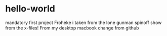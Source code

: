 # hello-world
mandatory first project
Froheke i taken from the lone gunman spinoff show from the x-files!
From my desktop macbook
change from github
